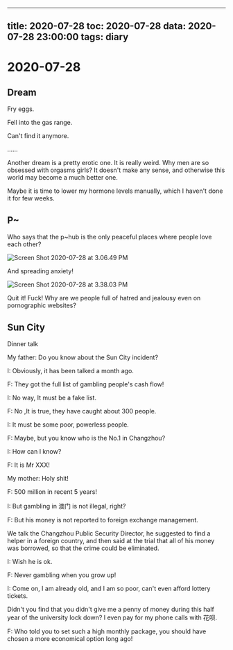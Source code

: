 
---
title: 2020-07-28
toc: 2020-07-28
data: 2020-07-28 23:00:00
tags: diary
---


# 2020-07-28

## Dream

Fry eggs.

Fell into the gas range.

Can't find it anymore.

……

Another dream is a pretty erotic one. It is really weird. Why men are so obsessed with orgasms girls? It doesn't make any sense, and otherwise this world may become a much better one.

Maybe it is time to lower my hormone levels manually, which I haven't done it for few weeks.

## P~

Who says that the p~hub is the only peaceful places where people love each other?

![Screen Shot 2020-07-28 at 3.06.49 PM](https://tva1.sinaimg.cn/large/007S8ZIlgy1gh6pou2isyj312c0nudk3.jpg)



And spreading anxiety!

![Screen Shot 2020-07-28 at 3.38.03 PM](https://tva1.sinaimg.cn/large/007S8ZIlgy1gh6q776v7oj30na03ygm9.jpg)



Quit it! Fuck! Why are we people full of hatred and jealousy even on pornographic websites?



## Sun City 

Dinner talk

My father: Do you know about the Sun City incident?

I: Obviously, it has been talked a month ago.

F: They got the full list of gambling people's cash flow!

I: No way, It must be a fake list.

F: No ,It is true, they have caught about 300 people.

I: It must be some poor, powerless people.

F: Maybe, but you know who is the No.1 in Changzhou?

I: How can I know?

F: It is Mr XXX!

My mother: Holy shit!

F: 500 million in recent 5 years!

I: But gambling in 澳门 is not illegal, right?

F: But his money is not reported to foreign exchange management. 

We talk the Changzhou Public Security Director, he suggested to find a helper in a foreign country, and then said at the trial that all of his money was borrowed, so that the crime could be eliminated.

I: Wish he is ok.

F: Never gambling when you grow up!

I: Come on, I am already old, and I am so poor, can't even afford lottery tickets.

Didn't you find that you didn't give me a penny of money during this half year of the university lock down? I even pay for my phone calls with 花呗.

F: Who told you to set such a high monthly package, you should have chosen a more economical option long ago!





